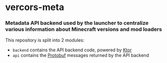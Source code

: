 # vercors-meta

### Metadata API backend used by the launcher to centralize various information about Minecraft versions and mod loaders

This repository is split into 2 modules:

* `backend` contains the API backend code, powered by [Ktor](https://ktor.io/)
* `api` contains the [Protobuf](https://protobuf.dev/) messages returned by the API backend
